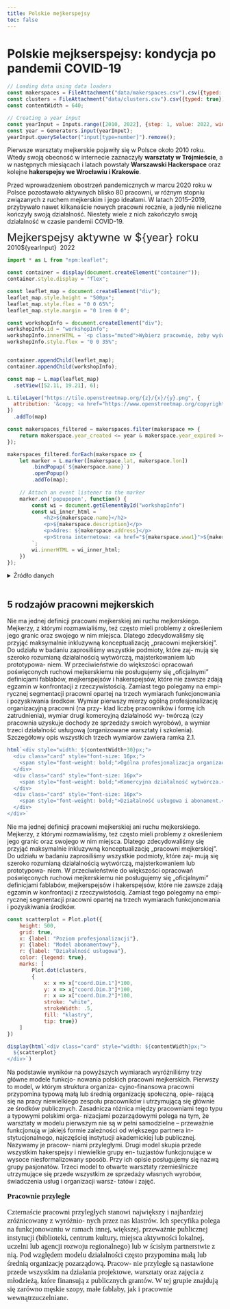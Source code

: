 ```yaml
---
title: Polskie mejkerspejsy
toc: false
---
```


# Polskie mejkserspejsy: kondycja po pandemii COVID-19

<style>
  .card {
    font-size: 17px;
    font-family: 'Source Serif Pro', serif;
  }
</style>

```js
// Loading data using data loaders
const makerspaces = FileAttachment("data/makerspaces.csv").csv({typed: true});
const clusters = FileAttachment("data/clusters.csv").csv({typed: true});
const contentWidth = 640;
```

```js
// Creating a year input
const yearInput = Inputs.range([2010, 2022], {step: 1, value: 2022, width: 480});
const year = Generators.input(yearInput);
yearInput.querySelector("input[type=number]").remove();
```

Pierwsze warsztaty mejkerskie pojawiły się w Polsce około 2010 roku. Wtedy swoją obecność w internecie zaznaczyły **warsztaty w Trójmieście**, a w następnych miesiącach i latach powstały **Warszawski Hackerspace** oraz kolejne **hakerspejsy we Wrocławiu i Krakowie**. 

Przed wprowadzeniem obostrzeń pandemicznych w marcu 2020 roku w Polsce pozostawało aktywnych blisko 80 pracowni, w różnym stopniu związanych z ruchem mejkerskim i jego ideałami. W latach 2015–2019, przybywało nawet kilkanaście nowych pracowni rocznie, a jedynie nieliczne kończyły swoją działalność. Niestety wiele z nich zakończyło swoją działalność w czasie pandemii COVID-19.

<div style="font-size: 25px;">
Mejkerspejsy aktywne w ${year} roku
</div>
<div style="display: flex; align-items: center;">
    <div>2010</div>
    ${yearInput}
    <div style="padding-left: 0.5rem;">2022</div>
</div>

```js
import * as L from "npm:leaflet";

const container = display(document.createElement("container"));
container.style.display = "flex";

const leaflet_map = document.createElement("div");
leaflet_map.style.height = "500px";
leaflet_map.style.flex = "0 0 65%";
leaflet_map.style.margin = "0 1rem 0 0";

const workshopInfo = document.createElement("div");
workshopInfo.id = "workshopInfo";
workshopInfo.innerHTML = `<p class="muted">Wybierz pracownię, żeby wyświetlić informacje</p>`;
workshopInfo.style.flex = "0 0 35%";


container.appendChild(leaflet_map);
container.appendChild(workshopInfo);

const map = L.map(leaflet_map)
  .setView([52.11, 19.21], 6);

L.tileLayer("https://tile.openstreetmap.org/{z}/{x}/{y}.png", {
  attribution: '&copy; <a href="https://www.openstreetmap.org/copyright">OpenStreetMap</a>'
})
  .addTo(map)

const makerspaces_filtered = makerspaces.filter(makerspace => {
    return makerspace.year_created <= year & makerspace.year_expired >= year;
});

makerspaces_filtered.forEach(makerspace => {
    let marker = L.marker([makerspace.lat, makerspace.lon])
        .bindPopup(`${makerspace.name}`)
        .openPopup()
        .addTo(map);
    
    // Attach an event listener to the marker
    marker.on('popupopen', function() {
        const wi = document.getElementById("workshopInfo")
        const wi_inner_html = `
            <h2>${makerspace.name}</h2>
            <p>${makerspace.description}</p>
            <p>Adres: ${makerspace.address}</p>
            <p>Strona internetowa: <a href="${makerspace.www1}">${makerspace.www1}</a></p>
        `;
        wi.innerHTML = wi_inner_html;
    })
});
```

<details>
  <summary>Źródło danych</summary>
    <span class="muted" style="font-size: 13px;">
        Dane podajemy, opierając się na aktywności pracowni mejkerskich na ich fanpage’ach w portalu Facebook. Nie możemy wykluczyć, że lista pracowni, którą skomponowaliśmy uwzględnia wszystkie polskie mejkerspejsy, ale zakładamy, że jest relatywnie kompletna. Początek i koniec działalności offline nie zawsze doskonale pokrywa się z początkiem i końcem aktywności online, ale jest to jedyna dostępna metoda, która pozwala nam oszacować liczbę pracowni mejkerskich w Polsce w ostatniej dekadzie i dynamikę rozwoju ruchu mejkerskiego.
    </span>
</details>

<br>

## 5 rodzajów pracowni mejkerskich

Nie ma jednej definicji pracowni mejkerskiej ani ruchu mejkerskiego. Mejkerzy, z którymi rozmawialiśmy, też często mieli problemy z określeniem jego granic oraz swojego w nim miejsca. Dlatego zdecydowaliśmy się przyjąć maksymalnie inkluzywną konceptualizację „pracowni mejkerskiej”. Do udziału w badaniu zaprosiliśmy wszystkie podmioty, które zaj- mują się szeroko rozumianą działalnością wytwórczą, majsterkowaniem lub prototypowa- niem. W przeciwieństwie do większości opracowań poświęconych ruchowi mejkerskiemu nie posługujemy się „oficjalnymi” definicjami fablabów, mejkerspejsów i hakerspejsów, które nie zawsze zdają egzamin w konfrontacji z rzeczywistością. Zamiast tego polegamy na empi- rycznej segmentacji pracowni opartej na trzech wymiarach funkcjonowania i pozyskiwania środków. Wymiar pierwszy mierzy ogólną profesjonalizację organizacyjną pracowni (na przy- kład liczbę pracowników i formę ich zatrudnienia), wymiar drugi komercyjną działalność wy- twórczą (czy pracownia uzyskuje dochody ze sprzedaży swoich wyrobów), a wymiar trzeci działalność usługową (organizowane warsztaty i szkolenia). Szczegółowy opis wszystkich trzech wymiarów zawiera ramka 2.1.

```js
html`<div style="width: ${contentWidth+30}px;">
  <div class="card" style="font-size: 16px;">
    <span style="font-weight: bold;">Ogólna profesjonalizacja organizacyjna i dostęp do środków publicznych.</span> Na ten wymiar składają się zmienne mierzące liczbę osób zatrudnionych w organizacji, charakter ich zatrudnienia, liczbę użytkowników przestrzeni oraz dostęp do rozmaitych środków publicznych – zarówno z poziomu lokalnego, krajowego, jak i europejskiego12. Ze względu na liczne braki odpowiedzi nie mogliśmy uwzględnić w segmentacji rocznego przychodu ani rozmiaru pracowni. Liczba pracowników i użytkowników pracowni oraz do- stęp do środków publicznych są ze sobą skorelowane. Instytucje o większej liczbie pracowników etatowych mogą sobie pozwolić na pisanie, składanie i rozliczanie wniosków grantowych – w przypadku organizacji bez profesjonalnego zaplecza kadrowego ich dostęp do pieniędzy publicznych jest zdecydowanie utrudniony. Na wykresie 2.1 wyniki w tym wymiarze są oznaczone na osi x.
  </div>
  <div class="card" style="font-size: 16px">
    <span style="font-weight: bold;">Komercyjna działalność wytwórcza.</span> Na ten wymiar składają się cechy pracowni, które upodabniają ją do mikroprzedsiębiorstwa społecznego. Wysokie wartości uzyskują pracownie funkcjonujące najczęściej w formie stowarzyszenia, utrzymujące się z darowizn, ale również prowadzące własną działalność gospodarczą – w tym działalność stricte wytwórczą polegającą na sprzedaży własnych wyrobów. Na wykresie wyniki w tym wymiarze są oznaczone na osi y.
  </div>
  <div class="card" style="font-size: 16px">
    <span style="font-weight: bold;">Działalność usługowa i abonament.</span> Wysokie wartości w tym wymiarze uzyskują pracownie, które utrzymują się z abonamentu, organizacji odpłatnych zajęć i kursów oraz odpłatnej działalności pożytku publicznego (na podstawie badania jakościowego przypuszczamy, że kryją się pod nią przede wszystkim usługi edukacyjno-szkoleniowe) oraz, w dalszej kolejności, darowizny od osób prywatnych. Na wykresie wartości w tym wymiarze reprezentuje rozmiar punktu.
  </div>
</div>`
```

Nie ma jednej definicji pracowni mejkerskiej ani ruchu mejkerskiego. Mejkerzy, z którymi rozmawialiśmy, też często mieli problemy z określeniem jego granic oraz swojego w nim miejsca. Dlatego zdecydowaliśmy się przyjąć maksymalnie inkluzywną konceptualizację „pracowni mejkerskiej”. Do udziału w badaniu zaprosiliśmy wszystkie podmioty, które zaj- mują się szeroko rozumianą działalnością wytwórczą, majsterkowaniem lub prototypowa- niem. W przeciwieństwie do większości opracowań poświęconych ruchowi mejkerskiemu nie posługujemy się „oficjalnymi” definicjami fablabów, mejkerspejsów i hakerspejsów, które nie zawsze zdają egzamin w konfrontacji z rzeczywistością. Zamiast tego polegamy na empi- rycznej segmentacji pracowni opartej na trzech wymiarach funkcjonowania i pozyskiwania środków.

```js
const scatterplot = Plot.plot({
    height: 500,
    grid: true,
    x: {label: "Poziom profesjonalizacji"},
    y: {label: "Model abonamentowy"},
    r: {label: "Działalność usługowa"},
    color: {legend: true},
    marks: [
        Plot.dot(clusters, 
        {
            x: x => x["coord.Dim.1"]*100, 
            y: x => x["coord.Dim.3"]*100, 
            r: x => x["coord.Dim.2"]*100,
            stroke: "white",
            strokeWidth: .5,
            fill: "klastry",
            tip: true})
    ]
})

display(html`<div class="card" style="width: ${contentWidth}px;">
  ${scatterplot}
</div>`)
```

Na podstawie wyników na powyższych wymiarach wyróżniliśmy trzy główne modele funkcjo- nowania polskich pracowni mejkerskich. Pierwszy to model, w którym struktura organiza- cyjno-finansowa pracowni przypomina typową małą lub średnią organizację społeczną, opie- rającą się na pracy niewielkiego zespołu pracowników i utrzymującą się głównie ze środków publicznych. Zasadnicza różnica między pracowniami tego typu a typowymi polskimi orga- nizacjami pozarządowymi polega na tym, że warsztaty w modelu pierwszym nie są w pełni samodzielne – przeważnie funkcjonują w jakiejś formie zależności od większego partnera in- stytucjonalnego, najczęściej instytucji akademickiej lub publicznej. Nazywamy je pracow- niami przyległymi. Drugi model skupia przede wszystkim hakerspejsy i niewielkie grupy en- tuzjastów funkcjonujące w wysoce niesformalizowany sposób. Przy ich opisie posługujemy się nazwą grupy pasjonatów. Trzeci model to otwarte warsztaty rzemieślnicze utrzymujące się przede wszystkim ze sprzedaży własnych wyrobów, świadczenia usług i organizacji warsz- tatów i zajęć.

<div class="grid grid-cols-2">
  <div class="card">
  
  **Pracownie przyległe**

  Czternaście pracowni przyległych stanowi największy i najbardziej zróżnicowany z wyróżnio- nych przez nas klastrów. Ich specyfika polega na funkcjonowaniu w ramach innej, większej, przeważnie publicznej instytucji (biblioteki, centrum kultury, miejsca aktywności lokalnej, uczelni lub agencji rozwoju regionalnego) lub w ścisłym partnerstwie z nią. Pod względem modelu działalności często przypomina małą lub średnią organizację pozarządową. Pracow- nie przyległe są nastawione przede wszystkim na działania projektowe, warsztaty oraz zajęcia z młodzieżą, które finansują z publicznych grantów. W tej grupie znajdują się zarówno męskie szopy, małe fablaby, jak i pracownie wewnątrzuczelniane.
  </div>

  <div style="display: flex; justify-content: center; align-items: center; height: 100%;">
    <p style="font-size: 30px; font-weight: bold;">3 najczęstsze <br> typy pracowni</p>
  </div>
  
  <div class="card">
  
  **Grupy pasjonatów**

   Model drugi to nieformalne zrzeszenia i stowarzyszenia pasjonatów – najczęściej w hakerspejsach i instytucjach o podobnej specyfice. Grupa stałych użytkowników tego typu pracowni średnio nie przekracza 15 osób, przeciętny roczny budżet to z kolei niespełna 40 tys. zł. Nie posiadają profesjonalnej (tzn. zatrudnionej na etat) kadry i mają relatywnie niskie przychody – głównie ze składek członkowskich. W przypadku hakerspejsów niskie przychody są często równoważone przez niskie koszty funkcjonowania, co sprawia, że ich sytuacja finan- sowa może być bardzo stabilna (jedna z pracowni, z którą rozmawialiśmy miała zapewnione środki finansowe na pół roku funkcjonowania). Finansowe trudności w tej grupie odczuwają organizacje, które usiłują połączyć model finansowania à la hakerspejs z działalnością projektową i warsztatową skierowaną do szerszego grona odbiorców.
</div>

  <div class="card">
  
  **Warsztaty rzemieślnicze**

  Trzeci model funkcjonowania to otwarty warsztat lub kooperatywa rzemieślnicza. W badaniu ilościowym wyróżniliśmy sześć tego typu pracowni, w badaniu jakościowym rozmawialiśmy z przedstawicielami jeszcze dwóch organizacji, które nie wypełniły ankiety, ale na podstawie jakościowego opisu traktujemy je jako przedstawicielki tego klastra.

  Otwarte warsztaty rzemieślnicze jako jedyne finansują swoją działalność przede wszystkim z działań komercyjnych. „Sprzedaż wyrobów własnych” jako główne źródło przychodu podają dwie z nich, a kolejne trzy wskazują „prowadzenie działalności usługowo-szkoleniowej”. Roz- maite działania edukacyjne i warsztatowe przeważnie prowadzą również te otwarte warsztaty rzemieślnicze, które głównie utrzymują się ze sprzedaży produktów. Otwarte warsztaty nie korzystają z publicznych środków. Uzasadniają to, podobnie jak grupy pasjonatów, nad- mierną biurokracją i brakiem czasu.

  </div>
  </div>
</div>

Oprócz trzech wstępnie opisanych powyżej modeli wyróżniamy trzy szczególne pracownie, które nie wpisują się w ten podział: jedną ze względu na relatywnie zdywersyfikowane źródła przychodu i duży poziom stabilizacji organizacyjnej nazywamy pracownią zrównoważoną (oznaczona kolorem zielonym na wykresie powyżej), dwie pozostałe to centra innowacji (oznaczone kolorem jasnoniebieskim) – duże organizacje nastawione na promocję innowa- cyjności i przedsiębiorczości w skali regionalnej, w których przestrzenie mejkerskie stanowią jedynie element dużo szerszego i bardzo urozmaiconego krajobrazu działań. Skrajność wszystkich trzech szczególnych przypadków widać na wykresie 2.1. Określają ją: pozycja pra- cowni na osiach x i y oraz rozmiar punktu.

<div class="grid grid-cols-2">
  <div class="card">
  
  **Centra innowacji**

  Centra innowacji to duże instytucje naukowe lub publiczne, w których mejkerspejs lub fablab jest tylko jednym z wielu komponentów składających się na całokształt ich działań. Pracownie są, jak ujął to jeden z naszych rozmówców, „dokładane jako element budowania innowacji” (IDI, centrum innowacji). Wśród swoich celów instytucje te wymieniają między innymi przyciąganie talentów z sektorów technicznych do regionu, realizację projektów naukowo-technicznych na rzecz zrównoważonego rozwoju czy wspieranie i inkubowanie start-upów. O ile w segmentacji statystycznej wyróżniliśmy jedynie dwie tego rodzaju instytucje, o tyle są one częścią szerszego trendu. Mejkerspejsy w centrach innowacji są de facto pracowniami przyległymi, ale przy większych instytucjach, z większymi budżetami, liczniejszą kadrą i uczestniczącymi w większych projektach, często finansowanych ze środków europejskich.
  
  </div>
  <div class="card">
  
  **Pracownia zrównoważona**

  Pracownia zrównoważona – „model” reprezentowany przez jedną z 39 aktywnych pracowni, które wzięły udział w badaniu – to przykład dużej instytucji mejkerskiej o stabilnej sytuacji finansowej, zdywersyfikowanych źródłach finansowania i profesjonalnej, choć wciąż nielicznej, kadrze zarządzającej. Pracownia oferuje również szeroki wachlarz zajęć i aktywności oraz posiada wiele rodzajów narzędzi. Zrównoważenie pracowni wyraża się również w tym, że stara się świadomie kształtować profil swojej społeczności użytkowników, na przykład próbuje znaleźć odpowiedni balans między liczbą użytkowników na zasadach komercyjnych a zdolnością do prowadzenia działalności statutowej. Jednocześnie jest to pracownia „oddolna”, która próbuje budować relacje z lokalną wspólnotą i mieści się w dzielnicy mieszkalnej dużego polskiego miasta.
  
  </div>
</div>

<div class="muted">
  Dane mejkerspejsów wyświetlane na interaktywnej mapie pochodzą wyłącznie z publicznie dostępnych źródeł takich jak strony internetowe lub fanpage'e.
</div>
